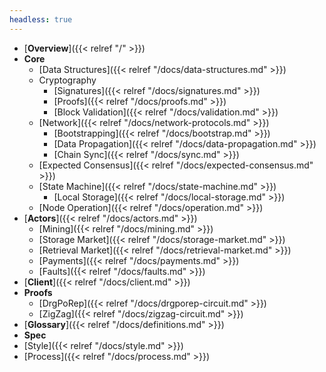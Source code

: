 ```yaml
---
headless: true
---
```


* [**Overview**]({{< relref "/" >}})
* **Core**
  * [Data Structures]({{< relref "/docs/data-structures.md" >}})
  * Cryptography
    * [Signatures]({{< relref "/docs/signatures.md" >}})
    * [Proofs]({{< relref "/docs/proofs.md" >}})
    * [Block Validation]({{< relref "/docs/validation.md" >}})
  * [Network]({{< relref "/docs/network-protocols.md" >}})
    * [Bootstrapping]({{< relref "/docs/bootstrap.md" >}})
    * [Data Propagation]({{< relref "/docs/data-propagation.md" >}})
    * [Chain Sync]({{< relref "/docs/sync.md" >}})
  * [Expected Consensus]({{< relref "/docs/expected-consensus.md" >}})
  * [State Machine]({{< relref "/docs/state-machine.md" >}})
    * [Local Storage]({{< relref "/docs/local-storage.md" >}})
  * [Node Operation]({{< relref "/docs/operation.md" >}})
* [**Actors**]({{< relref "/docs/actors.md" >}})
  * [Mining]({{< relref "/docs/mining.md" >}})
  * [Storage Market]({{< relref "/docs/storage-market.md" >}})
  * [Retrieval Market]({{< relref "/docs/retrieval-market.md" >}})
  * [Payments]({{< relref "/docs/payments.md" >}})
  * [Faults]({{< relref "/docs/faults.md" >}})
* [**Client**]({{< relref "/docs/client.md" >}})
* **Proofs**
  * [DrgPoRep]({{< relref "/docs/drgporep-circuit.md" >}})
  * [ZigZag]({{< relref "/docs/zigzag-circuit.md" >}})
* [**Glossary**]({{< relref "/docs/definitions.md" >}})
* **Spec**
 * [Style]({{< relref "/docs/style.md" >}})
 * [Process]({{< relref "/docs/process.md" >}})
